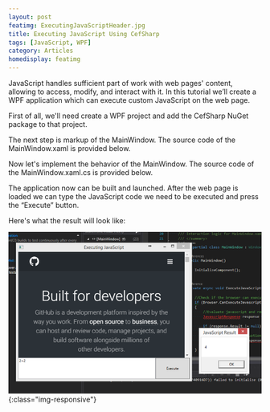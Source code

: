 ```yaml
---
layout: post
featimg: ExecutingJavaScriptHeader.jpg
title: Executing JavaScript Using CefSharp
tags: [JavaScript, WPF]
category: Articles
homedisplay: featimg
---
```

JavaScript handles sufficient part of work with web pages' content, allowing to access, modify, and interact with it.
In this tutorial we’ll create a WPF application which can execute custom JavaScript on the web page.

First of all, we'll need create a WPF project and add the CefSharp NuGet package to that project.

The next step is markup of the MainWindow. The source code of the MainWindow.xaml is provided below.

<script src="https://gist.github.com/cefsharptutorials/2c47cbe1fc51c7f1aa19b98cc034e2dc.js"></script>

Now let's implement the behavior of the MainWindow. The source code of the MainWindow.xaml.cs is provided below.

<script src="https://gist.github.com/cefsharptutorials/2dc0fee571fdfa4d25c19804bd5e8a2a.js"></script>

The application now can be built and launched. After the web page is loaded we can type the JavaScript code we need to be executed and press the “Execute” button.

Here's what the result will look like:

![image-title-here](/img/ExecutingJavaScriptOutput.png){:class="img-responsive"}
